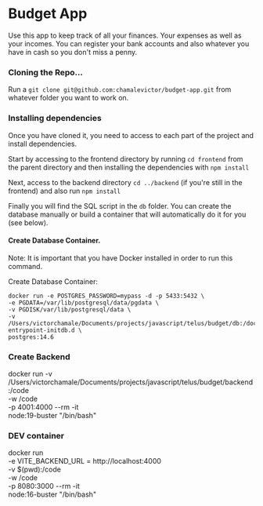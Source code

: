 # Budget App 
Use this app to keep track of all your finances. Your expenses as well as your incomes. You can register your bank accounts and also whatever you have in cash so you don't miss a penny.

### Cloning the Repo...
Run a ``` git clone git@github.com:chamalevictor/budget-app.git ``` from whatever folder you want to work on.

### Installing dependencies
Once you have cloned it, you need to access to each part of the project and install dependencies.

Start by accessing to the frontend directory by running ``` cd frontend ``` from the parent directory and then installing the dependencies with ``` npm install ```

Next, access to the backend directory ``` cd ../backend ``` (if you're still in the frontend) and also run ``` npm install ```

Finally you will find the SQL script in the ``` db ``` folder. You can create the database manually or build a container that will automatically do it for you (see below).

#### Create Database Container.
Note: It is important that you have Docker installed in order to run this command.

Create Database Container:
```
docker run -e POSTGRES_PASSWORD=mypass -d -p 5433:5432 \
-e PGDATA=/var/lib/postgresql/data/pgdata \
-v PGDISK/var/lib/postgresql/data \
-v /Users/victorchamale/Documents/projects/javascript/telus/budget/db:/docker-entrypoint-initdb.d \
postgres:14.6
```

### Create Backend

docker run -v /Users/victorchamale/Documents/projects/javascript/telus/budget/backend:/code \
-w /code \
-p 4001:4000 --rm -it \
node:19-buster "/bin/bash"

### DEV container

docker run \
-e VITE_BACKEND_URL = http://localhost:4000 \
-v $(pwd):/code \
-w /code \
-p 8080:3000 --rm -it \
node:16-buster "/bin/bash"
